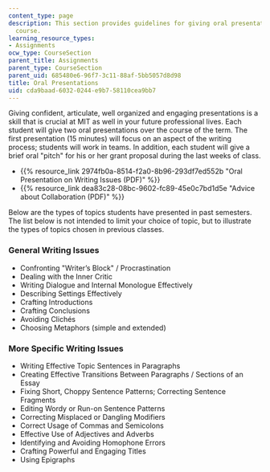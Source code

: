 ```yaml
---
content_type: page
description: This section provides guidelines for giving oral presentations for the
  course.
learning_resource_types:
- Assignments
ocw_type: CourseSection
parent_title: Assignments
parent_type: CourseSection
parent_uid: 685480e6-96f7-3c11-88af-5bb5057d8d98
title: Oral Presentations
uid: cda9baad-6032-0244-e9b7-58110cea9bb7
---
```


Giving confident, articulate, well organized and engaging presentations is a skill that is crucial at MIT as well in your future professional lives. Each student will give two oral presentations over the course of the term. The first presentation (15 minutes) will focus on an aspect of the writing process; students will work in teams. In addition, each student will give a brief oral "pitch" for his or her grant proposal during the last weeks of class.

*   {{% resource_link 2974fb0a-8514-f2a0-8b96-293df7ed552b "Oral Presentation on Writing Issues (PDF)" %}}
*   {{% resource_link dea83c28-08bc-9602-fc89-45e0c7bd1d5e "Advice about Collaboration (PDF)" %}}

Below are the types of topics students have presented in past semesters. The list below is not intended to limit your choice of topic, but to illustrate the types of topics chosen in previous classes.

### General Writing Issues

*   Confronting "Writer’s Block" / Procrastination
*   Dealing with the Inner Critic
*   Writing Dialogue and Internal Monologue Effectively
*   Describing Settings Effectively
*   Crafting Introductions
*   Crafting Conclusions
*   Avoiding Clichés
*   Choosing Metaphors (simple and extended)

### More Specific Writing Issues

*   Writing Effective Topic Sentences in Paragraphs
*   Creating Effective Transitions Between Paragraphs / Sections of an Essay
*   Fixing Short, Choppy Sentence Patterns; Correcting Sentence Fragments
*   Editing Wordy or Run-on Sentence Patterns
*   Correcting Misplaced or Dangling Modifiers
*   Correct Usage of Commas and Semicolons
*   Effective Use of Adjectives and Adverbs
*   Identifying and Avoiding Homophone Errors
*   Crafting Powerful and Engaging Titles
*   Using Epigraphs